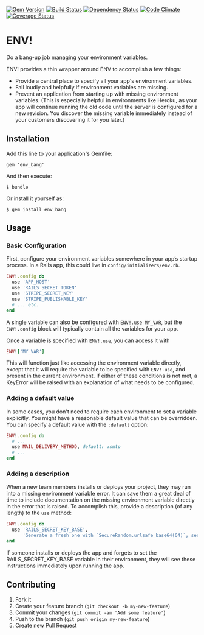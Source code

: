 [![Gem Version](https://badge.fury.io/rb/env_bang.png)](https://rubygems.org/gems/env_bang)
[![Build Status](https://secure.travis-ci.org/jcamenisch/ENV_BANG.png?branch=master)](https://travis-ci.org/jcamenisch/ENV_BANG)
[![Dependency Status](https://gemnasium.com/jcamenisch/ENV_BANG.png)](https://gemnasium.com/jcamenisch/ENV_BANG)
[![Code Climate](https://codeclimate.com/github/jcamenisch/ENV_BANG.png)](https://codeclimate.com/github/jcamenisch/ENV_BANG)
[![Coverage Status](https://coveralls.io/repos/jcamenisch/ENV_BANG/badge.png?branch=master)](https://coveralls.io/r/jcamenisch/ENV_BANG)

# ENV! 

Do a bang-up job managing your environment variables.

ENV! provides a thin wrapper around ENV to accomplish a few things:

- Provide a central place to specify all your app's environment variables.
- Fail loudly and helpfully if environment variables are missing.
- Prevent an application from starting up with missing environment variables.
  (This is especially helpful in environments like Heroku, as your app will
  continue running the old code until the server is configured for a new revision.
  You discover the missing variable immediately instead of your customers 
  discovering it for you later.)

## Installation

Add this line to your application's Gemfile:

    gem 'env_bang'

And then execute:

    $ bundle

Or install it yourself as:

    $ gem install env_bang

## Usage

### Basic Configuration

First, configure your environment variables somewhere in your app’s
startup process. In a Rails app, this could live in `config/initializers/env.rb`.

```ruby
ENV!.config do
  use 'APP_HOST'
  use 'RAILS_SECRET_TOKEN'
  use 'STRIPE_SECRET_KEY'
  use 'STRIPE_PUBLISHABLE_KEY'
  # ... etc.
end
```

A single variable can also be configured with `ENV!.use MY_VAR`, but the `ENV!.config` block
will typically contain all the variables for your app.

Once a variable is specified with `ENV!.use`, you can access it with

```ruby
ENV!['MY_VAR']
```

This will function just like accessing the environment variable directly, except that it will
require the variable to be specified with `ENV!.use`, and present in the current environment.
If either of these conditions is not met, a KeyError will be raised with an explanation of
what needs to be configured.

### Adding a default value

In some cases, you don't need to require each environment to set a variable explicitly.
You might have a reasonable default value that can be overridden. You can specify a default
value with the `:default` option:

```ruby
ENV!.config do
  # ...
  use MAIL_DELIVERY_METHOD, default: :smtp
  # ...
end
```

### Adding a description

When a new team members installs or deploys your project, they may run into a missing
environment variable error. It can save them a great deal of time to include documentation
on the missing environment variable directly in the error that is raised. To accomplish this,
provide a description (of any length) to the `use` method:

```ruby
ENV!.config do
  use 'RAILS_SECRET_KEY_BASE',
      'Generate a fresh one with `SecureRandom.urlsafe_base64(64)`; see http://guides.rubyonrails.org/security.html#session-storage'
end
```

If someone installs or deploys the app and forgets to set the RAILS_SECRET_KEY_BASE variable in
their environment, they will see these instructions immediately upon running the app.

## Contributing

1. Fork it
2. Create your feature branch (`git checkout -b my-new-feature`)
3. Commit your changes (`git commit -am 'Add some feature'`)
4. Push to the branch (`git push origin my-new-feature`)
5. Create new Pull Request
